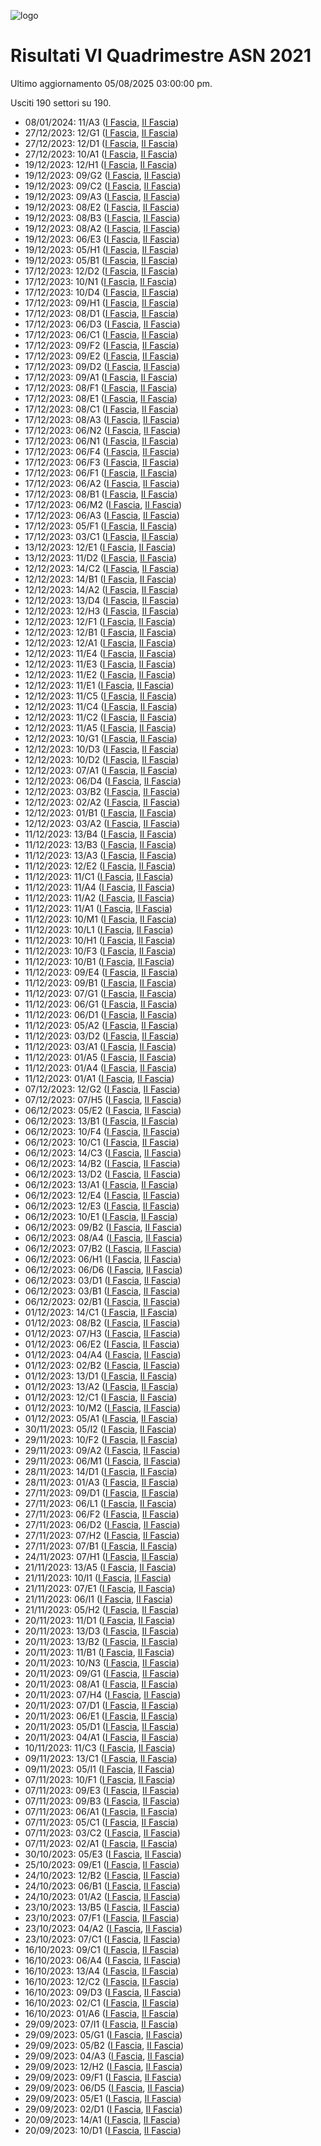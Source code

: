 ![logo](img/logo-2021.png)

# Risultati VI Quadrimestre ASN 2021

Ultimo aggiornamento 05/08/2025 03:00:00 pm.

Usciti 190 settori su 190.

- 08/01/2024: 11/A3 ([I Fascia](https://asn21.cineca.it/pubblico/miur/esito/11%252FA3/1/6), [II Fascia](https://asn21.cineca.it/pubblico/miur/esito/11%252FA3/2/6))
- 27/12/2023: 12/G1 ([I Fascia](https://asn21.cineca.it/pubblico/miur/esito/12%252FG1/1/6), [II Fascia](https://asn21.cineca.it/pubblico/miur/esito/12%252FG1/2/6))
- 27/12/2023: 12/D1 ([I Fascia](https://asn21.cineca.it/pubblico/miur/esito/12%252FD1/1/6), [II Fascia](https://asn21.cineca.it/pubblico/miur/esito/12%252FD1/2/6))
- 27/12/2023: 10/A1 ([I Fascia](https://asn21.cineca.it/pubblico/miur/esito/10%252FA1/1/6), [II Fascia](https://asn21.cineca.it/pubblico/miur/esito/10%252FA1/2/6))
- 19/12/2023: 12/H1 ([I Fascia](https://asn21.cineca.it/pubblico/miur/esito/12%252FH1/1/6), [II Fascia](https://asn21.cineca.it/pubblico/miur/esito/12%252FH1/2/6))
- 19/12/2023: 09/G2 ([I Fascia](https://asn21.cineca.it/pubblico/miur/esito/09%252FG2/1/6), [II Fascia](https://asn21.cineca.it/pubblico/miur/esito/09%252FG2/2/6))
- 19/12/2023: 09/C2 ([I Fascia](https://asn21.cineca.it/pubblico/miur/esito/09%252FC2/1/6), [II Fascia](https://asn21.cineca.it/pubblico/miur/esito/09%252FC2/2/6))
- 19/12/2023: 09/A3 ([I Fascia](https://asn21.cineca.it/pubblico/miur/esito/09%252FA3/1/6), [II Fascia](https://asn21.cineca.it/pubblico/miur/esito/09%252FA3/2/6))
- 19/12/2023: 08/E2 ([I Fascia](https://asn21.cineca.it/pubblico/miur/esito/08%252FE2/1/6), [II Fascia](https://asn21.cineca.it/pubblico/miur/esito/08%252FE2/2/6))
- 19/12/2023: 08/B3 ([I Fascia](https://asn21.cineca.it/pubblico/miur/esito/08%252FB3/1/6), [II Fascia](https://asn21.cineca.it/pubblico/miur/esito/08%252FB3/2/6))
- 19/12/2023: 08/A2 ([I Fascia](https://asn21.cineca.it/pubblico/miur/esito/08%252FA2/1/6), [II Fascia](https://asn21.cineca.it/pubblico/miur/esito/08%252FA2/2/6))
- 19/12/2023: 06/E3 ([I Fascia](https://asn21.cineca.it/pubblico/miur/esito/06%252FE3/1/6), [II Fascia](https://asn21.cineca.it/pubblico/miur/esito/06%252FE3/2/6))
- 19/12/2023: 05/H1 ([I Fascia](https://asn21.cineca.it/pubblico/miur/esito/05%252FH1/1/6), [II Fascia](https://asn21.cineca.it/pubblico/miur/esito/05%252FH1/2/6))
- 19/12/2023: 05/B1 ([I Fascia](https://asn21.cineca.it/pubblico/miur/esito/05%252FB1/1/6), [II Fascia](https://asn21.cineca.it/pubblico/miur/esito/05%252FB1/2/6))
- 17/12/2023: 12/D2 ([I Fascia](https://asn21.cineca.it/pubblico/miur/esito/12%252FD2/1/6), [II Fascia](https://asn21.cineca.it/pubblico/miur/esito/12%252FD2/2/6))
- 17/12/2023: 10/N1 ([I Fascia](https://asn21.cineca.it/pubblico/miur/esito/10%252FN1/1/6), [II Fascia](https://asn21.cineca.it/pubblico/miur/esito/10%252FN1/2/6))
- 17/12/2023: 10/D4 ([I Fascia](https://asn21.cineca.it/pubblico/miur/esito/10%252FD4/1/6), [II Fascia](https://asn21.cineca.it/pubblico/miur/esito/10%252FD4/2/6))
- 17/12/2023: 09/H1 ([I Fascia](https://asn21.cineca.it/pubblico/miur/esito/09%252FH1/1/6), [II Fascia](https://asn21.cineca.it/pubblico/miur/esito/09%252FH1/2/6))
- 17/12/2023: 08/D1 ([I Fascia](https://asn21.cineca.it/pubblico/miur/esito/08%252FD1/1/6), [II Fascia](https://asn21.cineca.it/pubblico/miur/esito/08%252FD1/2/6))
- 17/12/2023: 06/D3 ([I Fascia](https://asn21.cineca.it/pubblico/miur/esito/06%252FD3/1/6), [II Fascia](https://asn21.cineca.it/pubblico/miur/esito/06%252FD3/2/6))
- 17/12/2023: 06/C1 ([I Fascia](https://asn21.cineca.it/pubblico/miur/esito/06%252FC1/1/6), [II Fascia](https://asn21.cineca.it/pubblico/miur/esito/06%252FC1/2/6))
- 17/12/2023: 09/F2 ([I Fascia](https://asn21.cineca.it/pubblico/miur/esito/09%252FF2/1/6), [II Fascia](https://asn21.cineca.it/pubblico/miur/esito/09%252FF2/2/6))
- 17/12/2023: 09/E2 ([I Fascia](https://asn21.cineca.it/pubblico/miur/esito/09%252FE2/1/6), [II Fascia](https://asn21.cineca.it/pubblico/miur/esito/09%252FE2/2/6))
- 17/12/2023: 09/D2 ([I Fascia](https://asn21.cineca.it/pubblico/miur/esito/09%252FD2/1/6), [II Fascia](https://asn21.cineca.it/pubblico/miur/esito/09%252FD2/2/6))
- 17/12/2023: 09/A1 ([I Fascia](https://asn21.cineca.it/pubblico/miur/esito/09%252FA1/1/6), [II Fascia](https://asn21.cineca.it/pubblico/miur/esito/09%252FA1/2/6))
- 17/12/2023: 08/F1 ([I Fascia](https://asn21.cineca.it/pubblico/miur/esito/08%252FF1/1/6), [II Fascia](https://asn21.cineca.it/pubblico/miur/esito/08%252FF1/2/6))
- 17/12/2023: 08/E1 ([I Fascia](https://asn21.cineca.it/pubblico/miur/esito/08%252FE1/1/6), [II Fascia](https://asn21.cineca.it/pubblico/miur/esito/08%252FE1/2/6))
- 17/12/2023: 08/C1 ([I Fascia](https://asn21.cineca.it/pubblico/miur/esito/08%252FC1/1/6), [II Fascia](https://asn21.cineca.it/pubblico/miur/esito/08%252FC1/2/6))
- 17/12/2023: 08/A3 ([I Fascia](https://asn21.cineca.it/pubblico/miur/esito/08%252FA3/1/6), [II Fascia](https://asn21.cineca.it/pubblico/miur/esito/08%252FA3/2/6))
- 17/12/2023: 06/N2 ([I Fascia](https://asn21.cineca.it/pubblico/miur/esito/06%252FN2/1/6), [II Fascia](https://asn21.cineca.it/pubblico/miur/esito/06%252FN2/2/6))
- 17/12/2023: 06/N1 ([I Fascia](https://asn21.cineca.it/pubblico/miur/esito/06%252FN1/1/6), [II Fascia](https://asn21.cineca.it/pubblico/miur/esito/06%252FN1/2/6))
- 17/12/2023: 06/F4 ([I Fascia](https://asn21.cineca.it/pubblico/miur/esito/06%252FF4/1/6), [II Fascia](https://asn21.cineca.it/pubblico/miur/esito/06%252FF4/2/6))
- 17/12/2023: 06/F3 ([I Fascia](https://asn21.cineca.it/pubblico/miur/esito/06%252FF3/1/6), [II Fascia](https://asn21.cineca.it/pubblico/miur/esito/06%252FF3/2/6))
- 17/12/2023: 06/F1 ([I Fascia](https://asn21.cineca.it/pubblico/miur/esito/06%252FF1/1/6), [II Fascia](https://asn21.cineca.it/pubblico/miur/esito/06%252FF1/2/6))
- 17/12/2023: 06/A2 ([I Fascia](https://asn21.cineca.it/pubblico/miur/esito/06%252FA2/1/6), [II Fascia](https://asn21.cineca.it/pubblico/miur/esito/06%252FA2/2/6))
- 17/12/2023: 08/B1 ([I Fascia](https://asn21.cineca.it/pubblico/miur/esito/08%252FB1/1/6), [II Fascia](https://asn21.cineca.it/pubblico/miur/esito/08%252FB1/2/6))
- 17/12/2023: 06/M2 ([I Fascia](https://asn21.cineca.it/pubblico/miur/esito/06%252FM2/1/6), [II Fascia](https://asn21.cineca.it/pubblico/miur/esito/06%252FM2/2/6))
- 17/12/2023: 06/A3 ([I Fascia](https://asn21.cineca.it/pubblico/miur/esito/06%252FA3/1/6), [II Fascia](https://asn21.cineca.it/pubblico/miur/esito/06%252FA3/2/6))
- 17/12/2023: 05/F1 ([I Fascia](https://asn21.cineca.it/pubblico/miur/esito/05%252FF1/1/6), [II Fascia](https://asn21.cineca.it/pubblico/miur/esito/05%252FF1/2/6))
- 17/12/2023: 03/C1 ([I Fascia](https://asn21.cineca.it/pubblico/miur/esito/03%252FC1/1/6), [II Fascia](https://asn21.cineca.it/pubblico/miur/esito/03%252FC1/2/6))
- 13/12/2023: 12/E1 ([I Fascia](https://asn21.cineca.it/pubblico/miur/esito/12%252FE1/1/6), [II Fascia](https://asn21.cineca.it/pubblico/miur/esito/12%252FE1/2/6))
- 13/12/2023: 11/D2 ([I Fascia](https://asn21.cineca.it/pubblico/miur/esito/11%252FD2/1/6), [II Fascia](https://asn21.cineca.it/pubblico/miur/esito/11%252FD2/2/6))
- 12/12/2023: 14/C2 ([I Fascia](https://asn21.cineca.it/pubblico/miur/esito/14%252FC2/1/6), [II Fascia](https://asn21.cineca.it/pubblico/miur/esito/14%252FC2/2/6))
- 12/12/2023: 14/B1 ([I Fascia](https://asn21.cineca.it/pubblico/miur/esito/14%252FB1/1/6), [II Fascia](https://asn21.cineca.it/pubblico/miur/esito/14%252FB1/2/6))
- 12/12/2023: 14/A2 ([I Fascia](https://asn21.cineca.it/pubblico/miur/esito/14%252FA2/1/6), [II Fascia](https://asn21.cineca.it/pubblico/miur/esito/14%252FA2/2/6))
- 12/12/2023: 13/D4 ([I Fascia](https://asn21.cineca.it/pubblico/miur/esito/13%252FD4/1/6), [II Fascia](https://asn21.cineca.it/pubblico/miur/esito/13%252FD4/2/6))
- 12/12/2023: 12/H3 ([I Fascia](https://asn21.cineca.it/pubblico/miur/esito/12%252FH3/1/6), [II Fascia](https://asn21.cineca.it/pubblico/miur/esito/12%252FH3/2/6))
- 12/12/2023: 12/F1 ([I Fascia](https://asn21.cineca.it/pubblico/miur/esito/12%252FF1/1/6), [II Fascia](https://asn21.cineca.it/pubblico/miur/esito/12%252FF1/2/6))
- 12/12/2023: 12/B1 ([I Fascia](https://asn21.cineca.it/pubblico/miur/esito/12%252FB1/1/6), [II Fascia](https://asn21.cineca.it/pubblico/miur/esito/12%252FB1/2/6))
- 12/12/2023: 12/A1 ([I Fascia](https://asn21.cineca.it/pubblico/miur/esito/12%252FA1/1/6), [II Fascia](https://asn21.cineca.it/pubblico/miur/esito/12%252FA1/2/6))
- 12/12/2023: 11/E4 ([I Fascia](https://asn21.cineca.it/pubblico/miur/esito/11%252FE4/1/6), [II Fascia](https://asn21.cineca.it/pubblico/miur/esito/11%252FE4/2/6))
- 12/12/2023: 11/E3 ([I Fascia](https://asn21.cineca.it/pubblico/miur/esito/11%252FE3/1/6), [II Fascia](https://asn21.cineca.it/pubblico/miur/esito/11%252FE3/2/6))
- 12/12/2023: 11/E2 ([I Fascia](https://asn21.cineca.it/pubblico/miur/esito/11%252FE2/1/6), [II Fascia](https://asn21.cineca.it/pubblico/miur/esito/11%252FE2/2/6))
- 12/12/2023: 11/E1 ([I Fascia](https://asn21.cineca.it/pubblico/miur/esito/11%252FE1/1/6), [II Fascia](https://asn21.cineca.it/pubblico/miur/esito/11%252FE1/2/6))
- 12/12/2023: 11/C5 ([I Fascia](https://asn21.cineca.it/pubblico/miur/esito/11%252FC5/1/6), [II Fascia](https://asn21.cineca.it/pubblico/miur/esito/11%252FC5/2/6))
- 12/12/2023: 11/C4 ([I Fascia](https://asn21.cineca.it/pubblico/miur/esito/11%252FC4/1/6), [II Fascia](https://asn21.cineca.it/pubblico/miur/esito/11%252FC4/2/6))
- 12/12/2023: 11/C2 ([I Fascia](https://asn21.cineca.it/pubblico/miur/esito/11%252FC2/1/6), [II Fascia](https://asn21.cineca.it/pubblico/miur/esito/11%252FC2/2/6))
- 12/12/2023: 11/A5 ([I Fascia](https://asn21.cineca.it/pubblico/miur/esito/11%252FA5/1/6), [II Fascia](https://asn21.cineca.it/pubblico/miur/esito/11%252FA5/2/6))
- 12/12/2023: 10/G1 ([I Fascia](https://asn21.cineca.it/pubblico/miur/esito/10%252FG1/1/6), [II Fascia](https://asn21.cineca.it/pubblico/miur/esito/10%252FG1/2/6))
- 12/12/2023: 10/D3 ([I Fascia](https://asn21.cineca.it/pubblico/miur/esito/10%252FD3/1/6), [II Fascia](https://asn21.cineca.it/pubblico/miur/esito/10%252FD3/2/6))
- 12/12/2023: 10/D2 ([I Fascia](https://asn21.cineca.it/pubblico/miur/esito/10%252FD2/1/6), [II Fascia](https://asn21.cineca.it/pubblico/miur/esito/10%252FD2/2/6))
- 12/12/2023: 07/A1 ([I Fascia](https://asn21.cineca.it/pubblico/miur/esito/07%252FA1/1/6), [II Fascia](https://asn21.cineca.it/pubblico/miur/esito/07%252FA1/2/6))
- 12/12/2023: 06/D4 ([I Fascia](https://asn21.cineca.it/pubblico/miur/esito/06%252FD4/1/6), [II Fascia](https://asn21.cineca.it/pubblico/miur/esito/06%252FD4/2/6))
- 12/12/2023: 03/B2 ([I Fascia](https://asn21.cineca.it/pubblico/miur/esito/03%252FB2/1/6), [II Fascia](https://asn21.cineca.it/pubblico/miur/esito/03%252FB2/2/6))
- 12/12/2023: 02/A2 ([I Fascia](https://asn21.cineca.it/pubblico/miur/esito/02%252FA2/1/6), [II Fascia](https://asn21.cineca.it/pubblico/miur/esito/02%252FA2/2/6))
- 12/12/2023: 01/B1 ([I Fascia](https://asn21.cineca.it/pubblico/miur/esito/01%252FB1/1/6), [II Fascia](https://asn21.cineca.it/pubblico/miur/esito/01%252FB1/2/6))
- 12/12/2023: 03/A2 ([I Fascia](https://asn21.cineca.it/pubblico/miur/esito/03%252FA2/1/6), [II Fascia](https://asn21.cineca.it/pubblico/miur/esito/03%252FA2/2/6))
- 11/12/2023: 13/B4 ([I Fascia](https://asn21.cineca.it/pubblico/miur/esito/13%252FB4/1/6), [II Fascia](https://asn21.cineca.it/pubblico/miur/esito/13%252FB4/2/6))
- 11/12/2023: 13/B3 ([I Fascia](https://asn21.cineca.it/pubblico/miur/esito/13%252FB3/1/6), [II Fascia](https://asn21.cineca.it/pubblico/miur/esito/13%252FB3/2/6))
- 11/12/2023: 13/A3 ([I Fascia](https://asn21.cineca.it/pubblico/miur/esito/13%252FA3/1/6), [II Fascia](https://asn21.cineca.it/pubblico/miur/esito/13%252FA3/2/6))
- 11/12/2023: 12/E2 ([I Fascia](https://asn21.cineca.it/pubblico/miur/esito/12%252FE2/1/6), [II Fascia](https://asn21.cineca.it/pubblico/miur/esito/12%252FE2/2/6))
- 11/12/2023: 11/C1 ([I Fascia](https://asn21.cineca.it/pubblico/miur/esito/11%252FC1/1/6), [II Fascia](https://asn21.cineca.it/pubblico/miur/esito/11%252FC1/2/6))
- 11/12/2023: 11/A4 ([I Fascia](https://asn21.cineca.it/pubblico/miur/esito/11%252FA4/1/6), [II Fascia](https://asn21.cineca.it/pubblico/miur/esito/11%252FA4/2/6))
- 11/12/2023: 11/A2 ([I Fascia](https://asn21.cineca.it/pubblico/miur/esito/11%252FA2/1/6), [II Fascia](https://asn21.cineca.it/pubblico/miur/esito/11%252FA2/2/6))
- 11/12/2023: 11/A1 ([I Fascia](https://asn21.cineca.it/pubblico/miur/esito/11%252FA1/1/6), [II Fascia](https://asn21.cineca.it/pubblico/miur/esito/11%252FA1/2/6))
- 11/12/2023: 10/M1 ([I Fascia](https://asn21.cineca.it/pubblico/miur/esito/10%252FM1/1/6), [II Fascia](https://asn21.cineca.it/pubblico/miur/esito/10%252FM1/2/6))
- 11/12/2023: 10/L1 ([I Fascia](https://asn21.cineca.it/pubblico/miur/esito/10%252FL1/1/6), [II Fascia](https://asn21.cineca.it/pubblico/miur/esito/10%252FL1/2/6))
- 11/12/2023: 10/H1 ([I Fascia](https://asn21.cineca.it/pubblico/miur/esito/10%252FH1/1/6), [II Fascia](https://asn21.cineca.it/pubblico/miur/esito/10%252FH1/2/6))
- 11/12/2023: 10/F3 ([I Fascia](https://asn21.cineca.it/pubblico/miur/esito/10%252FF3/1/6), [II Fascia](https://asn21.cineca.it/pubblico/miur/esito/10%252FF3/2/6))
- 11/12/2023: 10/B1 ([I Fascia](https://asn21.cineca.it/pubblico/miur/esito/10%252FB1/1/6), [II Fascia](https://asn21.cineca.it/pubblico/miur/esito/10%252FB1/2/6))
- 11/12/2023: 09/E4 ([I Fascia](https://asn21.cineca.it/pubblico/miur/esito/09%252FE4/1/6), [II Fascia](https://asn21.cineca.it/pubblico/miur/esito/09%252FE4/2/6))
- 11/12/2023: 09/B1 ([I Fascia](https://asn21.cineca.it/pubblico/miur/esito/09%252FB1/1/6), [II Fascia](https://asn21.cineca.it/pubblico/miur/esito/09%252FB1/2/6))
- 11/12/2023: 07/G1 ([I Fascia](https://asn21.cineca.it/pubblico/miur/esito/07%252FG1/1/6), [II Fascia](https://asn21.cineca.it/pubblico/miur/esito/07%252FG1/2/6))
- 11/12/2023: 06/G1 ([I Fascia](https://asn21.cineca.it/pubblico/miur/esito/06%252FG1/1/6), [II Fascia](https://asn21.cineca.it/pubblico/miur/esito/06%252FG1/2/6))
- 11/12/2023: 06/D1 ([I Fascia](https://asn21.cineca.it/pubblico/miur/esito/06%252FD1/1/6), [II Fascia](https://asn21.cineca.it/pubblico/miur/esito/06%252FD1/2/6))
- 11/12/2023: 05/A2 ([I Fascia](https://asn21.cineca.it/pubblico/miur/esito/05%252FA2/1/6), [II Fascia](https://asn21.cineca.it/pubblico/miur/esito/05%252FA2/2/6))
- 11/12/2023: 03/D2 ([I Fascia](https://asn21.cineca.it/pubblico/miur/esito/03%252FD2/1/6), [II Fascia](https://asn21.cineca.it/pubblico/miur/esito/03%252FD2/2/6))
- 11/12/2023: 03/A1 ([I Fascia](https://asn21.cineca.it/pubblico/miur/esito/03%252FA1/1/6), [II Fascia](https://asn21.cineca.it/pubblico/miur/esito/03%252FA1/2/6))
- 11/12/2023: 01/A5 ([I Fascia](https://asn21.cineca.it/pubblico/miur/esito/01%252FA5/1/6), [II Fascia](https://asn21.cineca.it/pubblico/miur/esito/01%252FA5/2/6))
- 11/12/2023: 01/A4 ([I Fascia](https://asn21.cineca.it/pubblico/miur/esito/01%252FA4/1/6), [II Fascia](https://asn21.cineca.it/pubblico/miur/esito/01%252FA4/2/6))
- 11/12/2023: 01/A1 ([I Fascia](https://asn21.cineca.it/pubblico/miur/esito/01%252FA1/1/6), [II Fascia](https://asn21.cineca.it/pubblico/miur/esito/01%252FA1/2/6))
- 07/12/2023: 12/G2 ([I Fascia](https://asn21.cineca.it/pubblico/miur/esito/12%252FG2/1/6), [II Fascia](https://asn21.cineca.it/pubblico/miur/esito/12%252FG2/2/6))
- 07/12/2023: 07/H5 ([I Fascia](https://asn21.cineca.it/pubblico/miur/esito/07%252FH5/1/6), [II Fascia](https://asn21.cineca.it/pubblico/miur/esito/07%252FH5/2/6))
- 06/12/2023: 05/E2 ([I Fascia](https://asn21.cineca.it/pubblico/miur/esito/05%252FE2/1/6), [II Fascia](https://asn21.cineca.it/pubblico/miur/esito/05%252FE2/2/6))
- 06/12/2023: 13/B1 ([I Fascia](https://asn21.cineca.it/pubblico/miur/esito/13%252FB1/1/6), [II Fascia](https://asn21.cineca.it/pubblico/miur/esito/13%252FB1/2/6))
- 06/12/2023: 10/F4 ([I Fascia](https://asn21.cineca.it/pubblico/miur/esito/10%252FF4/1/6), [II Fascia](https://asn21.cineca.it/pubblico/miur/esito/10%252FF4/2/6))
- 06/12/2023: 10/C1 ([I Fascia](https://asn21.cineca.it/pubblico/miur/esito/10%252FC1/1/6), [II Fascia](https://asn21.cineca.it/pubblico/miur/esito/10%252FC1/2/6))
- 06/12/2023: 14/C3 ([I Fascia](https://asn21.cineca.it/pubblico/miur/esito/14%252FC3/1/6), [II Fascia](https://asn21.cineca.it/pubblico/miur/esito/14%252FC3/2/6))
- 06/12/2023: 14/B2 ([I Fascia](https://asn21.cineca.it/pubblico/miur/esito/14%252FB2/1/6), [II Fascia](https://asn21.cineca.it/pubblico/miur/esito/14%252FB2/2/6))
- 06/12/2023: 13/D2 ([I Fascia](https://asn21.cineca.it/pubblico/miur/esito/13%252FD2/1/6), [II Fascia](https://asn21.cineca.it/pubblico/miur/esito/13%252FD2/2/6))
- 06/12/2023: 13/A1 ([I Fascia](https://asn21.cineca.it/pubblico/miur/esito/13%252FA1/1/6), [II Fascia](https://asn21.cineca.it/pubblico/miur/esito/13%252FA1/2/6))
- 06/12/2023: 12/E4 ([I Fascia](https://asn21.cineca.it/pubblico/miur/esito/12%252FE4/1/6), [II Fascia](https://asn21.cineca.it/pubblico/miur/esito/12%252FE4/2/6))
- 06/12/2023: 12/E3 ([I Fascia](https://asn21.cineca.it/pubblico/miur/esito/12%252FE3/1/6), [II Fascia](https://asn21.cineca.it/pubblico/miur/esito/12%252FE3/2/6))
- 06/12/2023: 10/E1 ([I Fascia](https://asn21.cineca.it/pubblico/miur/esito/10%252FE1/1/6), [II Fascia](https://asn21.cineca.it/pubblico/miur/esito/10%252FE1/2/6))
- 06/12/2023: 09/B2 ([I Fascia](https://asn21.cineca.it/pubblico/miur/esito/09%252FB2/1/6), [II Fascia](https://asn21.cineca.it/pubblico/miur/esito/09%252FB2/2/6))
- 06/12/2023: 08/A4 ([I Fascia](https://asn21.cineca.it/pubblico/miur/esito/08%252FA4/1/6), [II Fascia](https://asn21.cineca.it/pubblico/miur/esito/08%252FA4/2/6))
- 06/12/2023: 07/B2 ([I Fascia](https://asn21.cineca.it/pubblico/miur/esito/07%252FB2/1/6), [II Fascia](https://asn21.cineca.it/pubblico/miur/esito/07%252FB2/2/6))
- 06/12/2023: 06/H1 ([I Fascia](https://asn21.cineca.it/pubblico/miur/esito/06%252FH1/1/6), [II Fascia](https://asn21.cineca.it/pubblico/miur/esito/06%252FH1/2/6))
- 06/12/2023: 06/D6 ([I Fascia](https://asn21.cineca.it/pubblico/miur/esito/06%252FD6/1/6), [II Fascia](https://asn21.cineca.it/pubblico/miur/esito/06%252FD6/2/6))
- 06/12/2023: 03/D1 ([I Fascia](https://asn21.cineca.it/pubblico/miur/esito/03%252FD1/1/6), [II Fascia](https://asn21.cineca.it/pubblico/miur/esito/03%252FD1/2/6))
- 06/12/2023: 03/B1 ([I Fascia](https://asn21.cineca.it/pubblico/miur/esito/03%252FB1/1/6), [II Fascia](https://asn21.cineca.it/pubblico/miur/esito/03%252FB1/2/6))
- 06/12/2023: 02/B1 ([I Fascia](https://asn21.cineca.it/pubblico/miur/esito/02%252FB1/1/6), [II Fascia](https://asn21.cineca.it/pubblico/miur/esito/02%252FB1/2/6))
- 01/12/2023: 14/C1 ([I Fascia](https://asn21.cineca.it/pubblico/miur/esito/14%252FC1/1/6), [II Fascia](https://asn21.cineca.it/pubblico/miur/esito/14%252FC1/2/6))
- 01/12/2023: 08/B2 ([I Fascia](https://asn21.cineca.it/pubblico/miur/esito/08%252FB2/1/6), [II Fascia](https://asn21.cineca.it/pubblico/miur/esito/08%252FB2/2/6))
- 01/12/2023: 07/H3 ([I Fascia](https://asn21.cineca.it/pubblico/miur/esito/07%252FH3/1/6), [II Fascia](https://asn21.cineca.it/pubblico/miur/esito/07%252FH3/2/6))
- 01/12/2023: 06/E2 ([I Fascia](https://asn21.cineca.it/pubblico/miur/esito/06%252FE2/1/6), [II Fascia](https://asn21.cineca.it/pubblico/miur/esito/06%252FE2/2/6))
- 01/12/2023: 04/A4 ([I Fascia](https://asn21.cineca.it/pubblico/miur/esito/04%252FA4/1/6), [II Fascia](https://asn21.cineca.it/pubblico/miur/esito/04%252FA4/2/6))
- 01/12/2023: 02/B2 ([I Fascia](https://asn21.cineca.it/pubblico/miur/esito/02%252FB2/1/6), [II Fascia](https://asn21.cineca.it/pubblico/miur/esito/02%252FB2/2/6))
- 01/12/2023: 13/D1 ([I Fascia](https://asn21.cineca.it/pubblico/miur/esito/13%252FD1/1/6), [II Fascia](https://asn21.cineca.it/pubblico/miur/esito/13%252FD1/2/6))
- 01/12/2023: 13/A2 ([I Fascia](https://asn21.cineca.it/pubblico/miur/esito/13%252FA2/1/6), [II Fascia](https://asn21.cineca.it/pubblico/miur/esito/13%252FA2/2/6))
- 01/12/2023: 12/C1 ([I Fascia](https://asn21.cineca.it/pubblico/miur/esito/12%252FC1/1/6), [II Fascia](https://asn21.cineca.it/pubblico/miur/esito/12%252FC1/2/6))
- 01/12/2023: 10/M2 ([I Fascia](https://asn21.cineca.it/pubblico/miur/esito/10%252FM2/1/6), [II Fascia](https://asn21.cineca.it/pubblico/miur/esito/10%252FM2/2/6))
- 01/12/2023: 05/A1 ([I Fascia](https://asn21.cineca.it/pubblico/miur/esito/05%252FA1/1/6), [II Fascia](https://asn21.cineca.it/pubblico/miur/esito/05%252FA1/2/6))
- 30/11/2023: 05/I2 ([I Fascia](https://asn21.cineca.it/pubblico/miur/esito/05%252FI2/1/6), [II Fascia](https://asn21.cineca.it/pubblico/miur/esito/05%252FI2/2/6))
- 29/11/2023: 10/F2 ([I Fascia](https://asn21.cineca.it/pubblico/miur/esito/10%252FF2/1/6), [II Fascia](https://asn21.cineca.it/pubblico/miur/esito/10%252FF2/2/6))
- 29/11/2023: 09/A2 ([I Fascia](https://asn21.cineca.it/pubblico/miur/esito/09%252FA2/1/6), [II Fascia](https://asn21.cineca.it/pubblico/miur/esito/09%252FA2/2/6))
- 29/11/2023: 06/M1 ([I Fascia](https://asn21.cineca.it/pubblico/miur/esito/06%252FM1/1/6), [II Fascia](https://asn21.cineca.it/pubblico/miur/esito/06%252FM1/2/6))
- 28/11/2023: 14/D1 ([I Fascia](https://asn21.cineca.it/pubblico/miur/esito/14%252FD1/1/6), [II Fascia](https://asn21.cineca.it/pubblico/miur/esito/14%252FD1/2/6))
- 28/11/2023: 01/A3 ([I Fascia](https://asn21.cineca.it/pubblico/miur/esito/01%252FA3/1/6), [II Fascia](https://asn21.cineca.it/pubblico/miur/esito/01%252FA3/2/6))
- 27/11/2023: 09/D1 ([I Fascia](https://asn21.cineca.it/pubblico/miur/esito/09%252FD1/1/6), [II Fascia](https://asn21.cineca.it/pubblico/miur/esito/09%252FD1/2/6))
- 27/11/2023: 06/L1 ([I Fascia](https://asn21.cineca.it/pubblico/miur/esito/06%252FL1/1/6), [II Fascia](https://asn21.cineca.it/pubblico/miur/esito/06%252FL1/2/6))
- 27/11/2023: 06/F2 ([I Fascia](https://asn21.cineca.it/pubblico/miur/esito/06%252FF2/1/6), [II Fascia](https://asn21.cineca.it/pubblico/miur/esito/06%252FF2/2/6))
- 27/11/2023: 06/D2 ([I Fascia](https://asn21.cineca.it/pubblico/miur/esito/06%252FD2/1/6), [II Fascia](https://asn21.cineca.it/pubblico/miur/esito/06%252FD2/2/6))
- 27/11/2023: 07/H2 ([I Fascia](https://asn21.cineca.it/pubblico/miur/esito/07%252FH2/1/6), [II Fascia](https://asn21.cineca.it/pubblico/miur/esito/07%252FH2/2/6))
- 27/11/2023: 07/B1 ([I Fascia](https://asn21.cineca.it/pubblico/miur/esito/07%252FB1/1/6), [II Fascia](https://asn21.cineca.it/pubblico/miur/esito/07%252FB1/2/6))
- 24/11/2023: 07/H1 ([I Fascia](https://asn21.cineca.it/pubblico/miur/esito/07%252FH1/1/6), [II Fascia](https://asn21.cineca.it/pubblico/miur/esito/07%252FH1/2/6))
- 21/11/2023: 13/A5 ([I Fascia](https://asn21.cineca.it/pubblico/miur/esito/13%252FA5/1/6), [II Fascia](https://asn21.cineca.it/pubblico/miur/esito/13%252FA5/2/6))
- 21/11/2023: 10/I1 ([I Fascia](https://asn21.cineca.it/pubblico/miur/esito/10%252FI1/1/6), [II Fascia](https://asn21.cineca.it/pubblico/miur/esito/10%252FI1/2/6))
- 21/11/2023: 07/E1 ([I Fascia](https://asn21.cineca.it/pubblico/miur/esito/07%252FE1/1/6), [II Fascia](https://asn21.cineca.it/pubblico/miur/esito/07%252FE1/2/6))
- 21/11/2023: 06/I1 ([I Fascia](https://asn21.cineca.it/pubblico/miur/esito/06%252FI1/1/6), [II Fascia](https://asn21.cineca.it/pubblico/miur/esito/06%252FI1/2/6))
- 21/11/2023: 05/H2 ([I Fascia](https://asn21.cineca.it/pubblico/miur/esito/05%252FH2/1/6), [II Fascia](https://asn21.cineca.it/pubblico/miur/esito/05%252FH2/2/6))
- 20/11/2023: 11/D1 ([I Fascia](https://asn21.cineca.it/pubblico/miur/esito/11%252FD1/1/6), [II Fascia](https://asn21.cineca.it/pubblico/miur/esito/11%252FD1/2/6))
- 20/11/2023: 13/D3 ([I Fascia](https://asn21.cineca.it/pubblico/miur/esito/13%252FD3/1/6), [II Fascia](https://asn21.cineca.it/pubblico/miur/esito/13%252FD3/2/6))
- 20/11/2023: 13/B2 ([I Fascia](https://asn21.cineca.it/pubblico/miur/esito/13%252FB2/1/6), [II Fascia](https://asn21.cineca.it/pubblico/miur/esito/13%252FB2/2/6))
- 20/11/2023: 11/B1 ([I Fascia](https://asn21.cineca.it/pubblico/miur/esito/11%252FB1/1/6), [II Fascia](https://asn21.cineca.it/pubblico/miur/esito/11%252FB1/2/6))
- 20/11/2023: 10/N3 ([I Fascia](https://asn21.cineca.it/pubblico/miur/esito/10%252FN3/1/6), [II Fascia](https://asn21.cineca.it/pubblico/miur/esito/10%252FN3/2/6))
- 20/11/2023: 09/G1 ([I Fascia](https://asn21.cineca.it/pubblico/miur/esito/09%252FG1/1/6), [II Fascia](https://asn21.cineca.it/pubblico/miur/esito/09%252FG1/2/6))
- 20/11/2023: 08/A1 ([I Fascia](https://asn21.cineca.it/pubblico/miur/esito/08%252FA1/1/6), [II Fascia](https://asn21.cineca.it/pubblico/miur/esito/08%252FA1/2/6))
- 20/11/2023: 07/H4 ([I Fascia](https://asn21.cineca.it/pubblico/miur/esito/07%252FH4/1/6), [II Fascia](https://asn21.cineca.it/pubblico/miur/esito/07%252FH4/2/6))
- 20/11/2023: 07/D1 ([I Fascia](https://asn21.cineca.it/pubblico/miur/esito/07%252FD1/1/6), [II Fascia](https://asn21.cineca.it/pubblico/miur/esito/07%252FD1/2/6))
- 20/11/2023: 06/E1 ([I Fascia](https://asn21.cineca.it/pubblico/miur/esito/06%252FE1/1/6), [II Fascia](https://asn21.cineca.it/pubblico/miur/esito/06%252FE1/2/6))
- 20/11/2023: 05/D1 ([I Fascia](https://asn21.cineca.it/pubblico/miur/esito/05%252FD1/1/6), [II Fascia](https://asn21.cineca.it/pubblico/miur/esito/05%252FD1/2/6))
- 20/11/2023: 04/A1 ([I Fascia](https://asn21.cineca.it/pubblico/miur/esito/04%252FA1/1/6), [II Fascia](https://asn21.cineca.it/pubblico/miur/esito/04%252FA1/2/6))
- 10/11/2023: 11/C3 ([I Fascia](https://asn21.cineca.it/pubblico/miur/esito/11%252FC3/1/6), [II Fascia](https://asn21.cineca.it/pubblico/miur/esito/11%252FC3/2/6))
- 09/11/2023: 13/C1 ([I Fascia](https://asn21.cineca.it/pubblico/miur/esito/13%252FC1/1/6), [II Fascia](https://asn21.cineca.it/pubblico/miur/esito/13%252FC1/2/6))
- 09/11/2023: 05/I1 ([I Fascia](https://asn21.cineca.it/pubblico/miur/esito/05%252FI1/1/6), [II Fascia](https://asn21.cineca.it/pubblico/miur/esito/05%252FI1/2/6))
- 07/11/2023: 10/F1 ([I Fascia](https://asn21.cineca.it/pubblico/miur/esito/10%252FF1/1/6), [II Fascia](https://asn21.cineca.it/pubblico/miur/esito/10%252FF1/2/6))
- 07/11/2023: 09/E3 ([I Fascia](https://asn21.cineca.it/pubblico/miur/esito/09%252FE3/1/6), [II Fascia](https://asn21.cineca.it/pubblico/miur/esito/09%252FE3/2/6))
- 07/11/2023: 09/B3 ([I Fascia](https://asn21.cineca.it/pubblico/miur/esito/09%252FB3/1/6), [II Fascia](https://asn21.cineca.it/pubblico/miur/esito/09%252FB3/2/6))
- 07/11/2023: 06/A1 ([I Fascia](https://asn21.cineca.it/pubblico/miur/esito/06%252FA1/1/6), [II Fascia](https://asn21.cineca.it/pubblico/miur/esito/06%252FA1/2/6))
- 07/11/2023: 05/C1 ([I Fascia](https://asn21.cineca.it/pubblico/miur/esito/05%252FC1/1/6), [II Fascia](https://asn21.cineca.it/pubblico/miur/esito/05%252FC1/2/6))
- 07/11/2023: 03/C2 ([I Fascia](https://asn21.cineca.it/pubblico/miur/esito/03%252FC2/1/6), [II Fascia](https://asn21.cineca.it/pubblico/miur/esito/03%252FC2/2/6))
- 07/11/2023: 02/A1 ([I Fascia](https://asn21.cineca.it/pubblico/miur/esito/02%252FA1/1/6), [II Fascia](https://asn21.cineca.it/pubblico/miur/esito/02%252FA1/2/6))
- 30/10/2023: 05/E3 ([I Fascia](https://asn21.cineca.it/pubblico/miur/esito/05%252FE3/1/6), [II Fascia](https://asn21.cineca.it/pubblico/miur/esito/05%252FE3/2/6))
- 25/10/2023: 09/E1 ([I Fascia](https://asn21.cineca.it/pubblico/miur/esito/09%252FE1/1/6), [II Fascia](https://asn21.cineca.it/pubblico/miur/esito/09%252FE1/2/6))
- 24/10/2023: 12/B2 ([I Fascia](https://asn21.cineca.it/pubblico/miur/esito/12%252FB2/1/6), [II Fascia](https://asn21.cineca.it/pubblico/miur/esito/12%252FB2/2/6))
- 24/10/2023: 06/B1 ([I Fascia](https://asn21.cineca.it/pubblico/miur/esito/06%252FB1/1/6), [II Fascia](https://asn21.cineca.it/pubblico/miur/esito/06%252FB1/2/6))
- 24/10/2023: 01/A2 ([I Fascia](https://asn21.cineca.it/pubblico/miur/esito/01%252FA2/1/6), [II Fascia](https://asn21.cineca.it/pubblico/miur/esito/01%252FA2/2/6))
- 23/10/2023: 13/B5 ([I Fascia](https://asn21.cineca.it/pubblico/miur/esito/13%252FB5/1/6), [II Fascia](https://asn21.cineca.it/pubblico/miur/esito/13%252FB5/2/6))
- 23/10/2023: 07/F1 ([I Fascia](https://asn21.cineca.it/pubblico/miur/esito/07%252FF1/1/6), [II Fascia](https://asn21.cineca.it/pubblico/miur/esito/07%252FF1/2/6))
- 23/10/2023: 04/A2 ([I Fascia](https://asn21.cineca.it/pubblico/miur/esito/04%252FA2/1/6), [II Fascia](https://asn21.cineca.it/pubblico/miur/esito/04%252FA2/2/6))
- 23/10/2023: 07/C1 ([I Fascia](https://asn21.cineca.it/pubblico/miur/esito/07%252FC1/1/6), [II Fascia](https://asn21.cineca.it/pubblico/miur/esito/07%252FC1/2/6))
- 16/10/2023: 09/C1 ([I Fascia](https://asn21.cineca.it/pubblico/miur/esito/09%252FC1/1/6), [II Fascia](https://asn21.cineca.it/pubblico/miur/esito/09%252FC1/2/6))
- 16/10/2023: 06/A4 ([I Fascia](https://asn21.cineca.it/pubblico/miur/esito/06%252FA4/1/6), [II Fascia](https://asn21.cineca.it/pubblico/miur/esito/06%252FA4/2/6))
- 16/10/2023: 13/A4 ([I Fascia](https://asn21.cineca.it/pubblico/miur/esito/13%252FA4/1/6), [II Fascia](https://asn21.cineca.it/pubblico/miur/esito/13%252FA4/2/6))
- 16/10/2023: 12/C2 ([I Fascia](https://asn21.cineca.it/pubblico/miur/esito/12%252FC2/1/6), [II Fascia](https://asn21.cineca.it/pubblico/miur/esito/12%252FC2/2/6))
- 16/10/2023: 09/D3 ([I Fascia](https://asn21.cineca.it/pubblico/miur/esito/09%252FD3/1/6), [II Fascia](https://asn21.cineca.it/pubblico/miur/esito/09%252FD3/2/6))
- 16/10/2023: 02/C1 ([I Fascia](https://asn21.cineca.it/pubblico/miur/esito/02%252FC1/1/6), [II Fascia](https://asn21.cineca.it/pubblico/miur/esito/02%252FC1/2/6))
- 16/10/2023: 01/A6 ([I Fascia](https://asn21.cineca.it/pubblico/miur/esito/01%252FA6/1/6), [II Fascia](https://asn21.cineca.it/pubblico/miur/esito/01%252FA6/2/6))
- 29/09/2023: 07/I1 ([I Fascia](https://asn21.cineca.it/pubblico/miur/esito/07%252FI1/1/6), [II Fascia](https://asn21.cineca.it/pubblico/miur/esito/07%252FI1/2/6))
- 29/09/2023: 05/G1 ([I Fascia](https://asn21.cineca.it/pubblico/miur/esito/05%252FG1/1/6), [II Fascia](https://asn21.cineca.it/pubblico/miur/esito/05%252FG1/2/6))
- 29/09/2023: 05/B2 ([I Fascia](https://asn21.cineca.it/pubblico/miur/esito/05%252FB2/1/6), [II Fascia](https://asn21.cineca.it/pubblico/miur/esito/05%252FB2/2/6))
- 29/09/2023: 04/A3 ([I Fascia](https://asn21.cineca.it/pubblico/miur/esito/04%252FA3/1/6), [II Fascia](https://asn21.cineca.it/pubblico/miur/esito/04%252FA3/2/6))
- 29/09/2023: 12/H2 ([I Fascia](https://asn21.cineca.it/pubblico/miur/esito/12%252FH2/1/6), [II Fascia](https://asn21.cineca.it/pubblico/miur/esito/12%252FH2/2/6))
- 29/09/2023: 09/F1 ([I Fascia](https://asn21.cineca.it/pubblico/miur/esito/09%252FF1/1/6), [II Fascia](https://asn21.cineca.it/pubblico/miur/esito/09%252FF1/2/6))
- 29/09/2023: 06/D5 ([I Fascia](https://asn21.cineca.it/pubblico/miur/esito/06%252FD5/1/6), [II Fascia](https://asn21.cineca.it/pubblico/miur/esito/06%252FD5/2/6))
- 29/09/2023: 05/E1 ([I Fascia](https://asn21.cineca.it/pubblico/miur/esito/05%252FE1/1/6), [II Fascia](https://asn21.cineca.it/pubblico/miur/esito/05%252FE1/2/6))
- 29/09/2023: 02/D1 ([I Fascia](https://asn21.cineca.it/pubblico/miur/esito/02%252FD1/1/6), [II Fascia](https://asn21.cineca.it/pubblico/miur/esito/02%252FD1/2/6))
- 20/09/2023: 14/A1 ([I Fascia](https://asn21.cineca.it/pubblico/miur/esito/14%252FA1/1/6), [II Fascia](https://asn21.cineca.it/pubblico/miur/esito/14%252FA1/2/6))
- 20/09/2023: 10/D1 ([I Fascia](https://asn21.cineca.it/pubblico/miur/esito/10%252FD1/1/6), [II Fascia](https://asn21.cineca.it/pubblico/miur/esito/10%252FD1/2/6))
